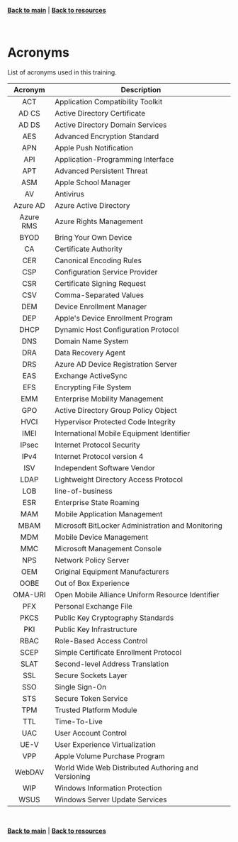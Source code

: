 <a id="top" />

[**Back to main**](./README.md) | [**Back to resources**](./resources.md) 

<br/>

# Acronyms

List of acronyms used in this training.

| Acronym | Description |
| :---: | --- |
| ACT | Application Compatibility Toolkit |
| AD CS | Active Directory Certificate |
| AD DS | Active Directory Domain Services |
| AES | Advanced Encryption Standard |
| APN | Apple Push Notification |
| API | Application-Programming Interface |
| APT | Advanced Persistent Threat | 
| ASM | Apple School Manager |
| AV | Antivirus |
| Azure AD | Azure Active Directory |
| Azure RMS | Azure Rights Management |
| BYOD | Bring Your Own Device |
| CA |  Certificate Authority |
| CER | Canonical Encoding Rules |
| CSP | Configuration Service Provider  |
| CSR | Certificate Signing Request | 
| CSV | Comma-Separated Values |
| DEM | Device Enrollment Manager |
| DEP | Apple's Device Enrollment Program |
| DHCP | Dynamic Host Configuration Protocol |
| DNS | Domain Name System |
| DRA | Data Recovery Agent |
| DRS | Azure AD Device Registration Server |
| EAS | Exchange ActiveSync |
| EFS | Encrypting File System  |
| EMM | Enterprise Mobility Management |
| GPO | Active Directory Group Policy Object |
| HVCI | Hypervisor Protected Code Integrity | 
| IMEI | International Mobile Equipment Identifier |
| IPsec | Internet Protocol Security |
| IPv4 | Internet Protocol version 4 |
| ISV | Independent Software Vendor |
| LDAP | Lightweight Directory Access Protocol |
| LOB | line-of-business |
| ESR |Enterprise State Roaming |
| MAM | Mobile Application Management |
| MBAM | Microsoft BitLocker Administration and Monitoring |
| MDM | Mobile Device Management |
| MMC | Microsoft Management Console |
| NPS | Network Policy Server |
| OEM | Original Equipment Manufacturers |
| OOBE | Out of Box Experience  |
| OMA-URI | Open Mobile Alliance Uniform Resource Identifier |
| PFX | Personal Exchange File |
| PKCS | Public Key Cryptography Standards |
| PKI | Public Key Infrastructure |
| RBAC | Role-Based Access Control |
| SCEP | Simple Certificate Enrollment Protocol |
| SLAT | Second-level Address Translation |
| SSL | Secure Sockets Layer |
| SSO | Single Sign-On |
| STS | Secure Token Service |
| TPM | Trusted Platform Module |
| TTL | Time-To-Live |
| UAC | User Account Control |
| UE-V | User Experience Virtualization |
| VPP | Apple Volume Purchase Program |
| WebDAV | World Wide Web Distributed Authoring and Versioning |
| WIP | Windows Information Protection |
| WSUS | Windows Server Update Services |

<br/>

[**Back to main**](./README.md) | [**Back to resources**](./resources.md) 